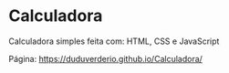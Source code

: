 # Calculadora
 Calculadora simples feita com: HTML, CSS e JavaScript

Página: https://duduverderio.github.io/Calculadora/
